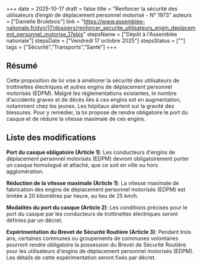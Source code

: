 +++
date = 2025-10-17
draft = false
title = "Renforcer la sécurité des utilisateurs d’engin de déplacement personnel motorisé - N° 1973"
auteurs = ["Danielle Brulebois"]
link = "https://www.assemblee-nationale.fr/dyn/17/dossiers/renforcer_securite_utilisateurs_engin_deplacement_personnel_motorise_17ebis"
stepsName = ["Dépôt à l'Assemblée nationale"]
stepsDate = ["Vendredi 17 octobre 2025"]
stepsStatus = [""]
tags = ["Sécurité","Transports","Santé"]
+++

## Résumé

Cette proposition de loi vise à améliorer la sécurité des utilisateurs de trottinettes électriques et autres engins de déplacement personnel motorisés (EDPM). Malgré les réglementations existantes, le nombre d'accidents graves et de décès liés à ces engins est en augmentation, notamment chez les jeunes. Les hôpitaux alertent sur la gravité des blessures. Pour y remédier, la loi propose de rendre obligatoire le port du casque et de réduire la vitesse maximale de ces engins.

## Liste des modifications

**Port du casque obligatoire (Article 1)**: Les conducteurs d'engins de déplacement personnel motorisés (EDPM) devront obligatoirement porter un casque homologué et attaché, que ce soit en ville ou hors agglomération.

**Réduction de la vitesse maximale (Article 1)**: La vitesse maximale de fabrication des engins de déplacement personnel motorisés (EDPM) est limitée à 20 kilomètres par heure, au lieu de 25 km/h.

**Modalités du port du casque (Article 2)**: Les conditions précises pour le port du casque par les conducteurs de trottinettes électriques seront définies par un décret.

**Expérimentation du Brevet de Sécurité Routière (Article 3)**: Pendant trois ans, certaines communes ou groupements de communes volontaires pourront rendre obligatoire la possession du Brevet de Sécurité Routière pour les utilisateurs d'engins de déplacement personnel motorisés (EDPM). Les détails de cette expérimentation seront fixés par décret.
